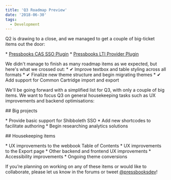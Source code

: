 ```yaml
---
title: 'Q3 Roadmap Preview'
date: '2018-06-30'
tags:
  - Development
---
```


Q2 is drawing to a close, and we managed to get a couple of big-ticket items out the door:

\* [Pressbooks CAS SSO Plugin](https://github.com/pressbooks/pressbooks-cas-sso) \*
[Pressbooks LTI Provider Plugin](https://github.com/pressbooks/pressbooks-lti-provider)

We didn't manage to finish as many roadmap items as we expected, but here's what we
crossed out: \* ✔ Improve textbox and table styling across all formats \* ✔ Finalize new
theme structure and begin migrating themes \* ✔ Add support for Common Cartridge import
and export

We'll be going forward with a simplified list for Q3, with only a couple of big items. We
want to focus Q3 on general housekeeping tasks such as UX improvements and backend
optimisations:

\## Big projects

\* Provide basic support for Shibboleth SSO \* Add new shortcodes to facilitate
authoring \* Begin researching analytics solutions

\## Housekeeping items

\* UX improvements to the webbook Table of Contents \* UX improvements to the Export
page \* Other backend and frontend UX improvements \* Accessibility improvements \*
Ongoing theme conversions

If you’re planning on working on any of these items or would like to collaborate, please
let us know in the forums or tweet [@pressbooksdev](https://twitter.com/pressbooksdev)!
